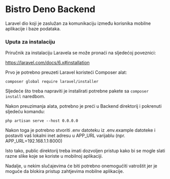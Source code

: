 # Bistro Deno Backend

Laravel dio koji je zaslužan za komunikaciju između korisnika mobilne aplikacije i baze podataka.

### Uputa za instalaciju

Priručnik za instalaciju Laravela se može pronaći na sljedećoj poveznici:

https://laravel.com/docs/6.x#installation

Prvo je potrebno preuzeti Laravel koristeći Composer alat:

```
composer global require laravel/installer
```

Sljedeće što treba napraviti je instalirati potrebne pakete sa ```composer install``` naredbom.

Nakon preuzimanja alata, potrebno je preći u Backend direktorij i pokrenuti sljedeću komandu:

```
php artisan serve --host 0.0.0.0
```

Nakon toga je potrebno stvoriti .env datoteku iz .env.example datoteke i postaviti vaš lokalni inet adresu u APP_URL varijablu (npr. APP_URL=192.168.1.1:8000)

Isto tako, public direktorij treba imati dozvoljen pristup kako bi se mogle slati razne slike koje se koriste u mobilnoj aplikaciji.

Nadalje, u nekim slučajevima će biti potrebno onemogućiti vatroštit jer je moguće da blokira pristup zahtjevima mobilne aplikacije.